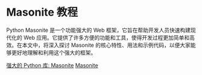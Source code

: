 # Masonite 教程
<show-structure depth="2"/>

Python Masonite 是一个功能强大的 Web 框架，它旨在帮助开发人员快速构建现代化的 Web 应用。它提供了许多方便的功能和工具，使得开发过程更加简单和高效。在本文中，将深入探讨 Masonite 的核心特性、用法和示例代码，以便大家能够更好地理解和利用这个强大的框架。


<seealso>
<category ref="ref_docs">
    <a href="https://mp.weixin.qq.com/s/mUux0BHju92snGI3dXQZ1A">强大的 Python 库: Masonite</a>
</category>
<category ref="ref_github">
    <a href="https://github.com/MasoniteFramework/masonite">Masonite</a>
</category>
<category ref="ref_issues"></category>
<category ref="ref_hf"></category>
<category ref="ref_ms"></category>
</seealso>